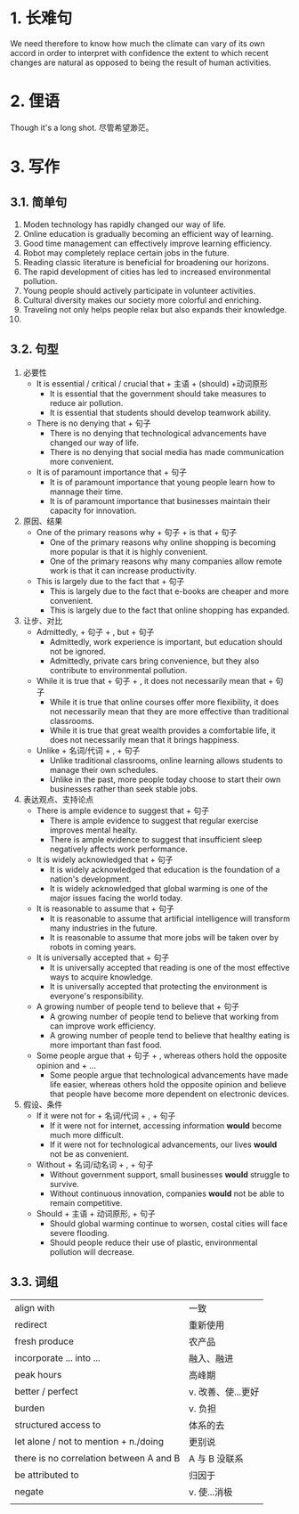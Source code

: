 # 1. 长难句
We need therefore to know how much the climate can vary of its own accord in order to interpret with confidence the extent to which recent changes are natural as opposed to being the result of human activities.


# 2. 俚语
Though it's a long shot.
尽管希望渺茫。


# 3. 写作
## 3.1. 简单句
1. Moden technology has rapidly changed our way of life.
2. Online education is gradually becoming an efficient way of learning.
3. Good time management can effectively improve learning efficiency.
4. Robot may completely replace certain jobs in the future.
5. Reading classic literature is beneficial for broadening our horizons.
6. The rapid development of cities has led to increased environmental pollution.
7. Young people should actively participate in volunteer activities.
8. Cultural diversity makes our society more colorful and enriching.
9. Traveling not only helps people relax but also expands their knowledge.
10. 


## 3.2. 句型
1. 必要性
	- It is essential / critical / crucial that + 主语 + (should) +动词原形
		- It is essential that the government should take measures to reduce air pollution.
		- It is essential that students should develop teamwork ability.
	- There is no denying that + 句子
		- There is no denying that technological advancements have changed our way of life.
		- There is no denying that social media has made communication more convenient.
	- It is of paramount importance that + 句子
		- It is of paramount importance that young people learn how to mannage their time.
		- It is of paramount importance that businesses maintain their capacity for innovation.
2. 原因、结果
	- One of the primary reasons why + 句子 + is that + 句子
		- One of the primary reasons why online shopping is becoming more popular is that it is highly convenient.
		- One of the primary reasons why many companies allow remote work is that it can increase productivity.
	- This is largely due to the fact that + 句子
		- This is largely due to the fact that e-books are cheaper and more convenient.
		- This is largely due to the fact that online shopping has expanded.
3. 让步、对比
	- Admittedly, + 句子 + , but + 句子
		- Admittedly, work experience is important, but education should not be ignored.
		- Admittedly, private cars bring convenience, but  they also contribute to environmental pollution.
	- While it is true that + 句子 + , it does not necessarily mean that + 句子
		- While it is true that online courses offer more flexibility, it does not necessarily mean that they are more effective than traditional classrooms.
		- While it is true that great wealth provides a comfortable life, it does not necessarily mean that it brings happiness.
	- Unlike + 名词/代词 + , + 句子
		- Unlike traditional classrooms, online learning allows students to manage their own schedules.
		- Unlike in the past, more people today choose to start their own businesses rather than seek stable jobs.
4. 表达观点、支持论点
	- There is ample evidence to suggest that + 句子
		- There is ample evidence to suggest that regular exercise improves mental healty.
		- There is ample evidence to suggest that insufficient sleep negatively affects work performance.
	- It is widely acknowledged that + 句子
		- It is widely acknowledged that education is the foundation of a nation's development.
		- It is widely acknowledged that global warming is one of the major issues facing the world today.
	- It is reasonable to assume that + 句子
		- It is reasonable to assume that artificial intelligence will transform many industries in the future.
		- It is reasonable to assume that more jobs will be taken over by robots in coming years.
	- It is universally accepted that + 句子
		- It is universally accepted that reading is one of the most effective ways to acquire knowledge.
		- It is universally accepted that protecting the environment is everyone's responsibility.
	- A growing number of people tend to believe that + 句子
		- A growing number of people tend to believe that working from can improve work efficiency.
		- A growing number of people tend to believe that healthy eating is more important than fast food.
	- Some people argue that + 句子 + , whereas others hold the opposite opinion and + ...
		- Some people argue that technological advancements have made life easier, whereas others hold the opposite opinion and believe that people have become more dependent on electronic devices.
5. 假设、条件
	- If it were not for + 名词/代词 + , + 句子
		- If it were not for internet, accessing information **would** become much more difficult.
		- If it were not for technological advancements, our lives **would** not be as convenient.
	- Without + 名词/动名词 + , + 句子
		- Without government support, small businesses **would** struggle to survive.
		- Without continuous innovation, companies **would** not be able to remain competitive.
	- Should + 主语 + 动词原形, + 句子
		- Should global warming continue to worsen, costal cities will face severe flooding.
		- Should people reduce their use of plastic, environmental pollution will decrease.

## 3.3. 词组

|                                         |              |
| --------------------------------------- | ------------ |
| align with                              | 一致           |
| redirect                                | 重新使用         |
| fresh produce                           | 农产品          |
| incorporate ... into ...                | 融入、融进        |
| peak hours                              | 高峰期          |
| better / perfect                        | v. 改善、使...更好 |
| burden                                  | v. 负担        |
| structured access to                    | 体系的去         |
| let alone / not to mention + n./doing   | 更别说          |
| there is no correlation between A and B | A 与 B 没联系    |
| be attributed to                        | 归因于          |
| negate                                  | v. 使...消极    |
|                                         |              |
